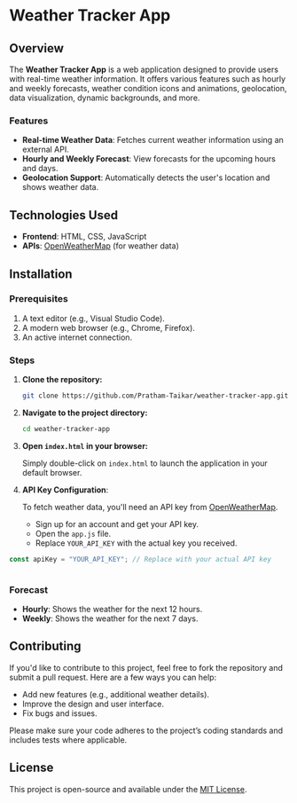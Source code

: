 # Weather Tracker App

## Overview

The **Weather Tracker App** is a web application designed to provide users with real-time weather information. It offers various features such as hourly and weekly forecasts, weather condition icons and animations, geolocation, data visualization, dynamic backgrounds, and more.

### Features

- **Real-time Weather Data**: Fetches current weather information using an external API.
- **Hourly and Weekly Forecast**: View forecasts for the upcoming hours and days.
- **Geolocation Support**: Automatically detects the user's location and shows weather data.

## Technologies Used

- **Frontend**: HTML, CSS, JavaScript
- **APIs**: [OpenWeatherMap](https://openweathermap.org/api) (for weather data)

## Installation

### Prerequisites

1. A text editor (e.g., Visual Studio Code).
2. A modern web browser (e.g., Chrome, Firefox).
3. An active internet connection.

### Steps

1. **Clone the repository:**

   ```bash
   git clone https://github.com/Pratham-Taikar/weather-tracker-app.git
   ```

2. **Navigate to the project directory:**

   ```bash
   cd weather-tracker-app
   ```

3. **Open `index.html` in your browser:**

   Simply double-click on `index.html` to launch the application in your default browser.

4. **API Key Configuration**:

   To fetch weather data, you'll need an API key from [OpenWeatherMap](https://openweathermap.org/api).

   - Sign up for an account and get your API key.
   - Open the `app.js` file.
   - Replace `YOUR_API_KEY` with the actual key you received.

```javascript
const apiKey = "YOUR_API_KEY"; // Replace with your actual API key
```

```NOTE : There are videos available in the videos folder, after applying them the website will work finely

```

### Forecast

- **Hourly**: Shows the weather for the next 12 hours.
- **Weekly**: Shows the weather for the next 7 days.

## Contributing

If you'd like to contribute to this project, feel free to fork the repository and submit a pull request. Here are a few ways you can help:

- Add new features (e.g., additional weather details).
- Improve the design and user interface.
- Fix bugs and issues.

Please make sure your code adheres to the project’s coding standards and includes tests where applicable.

## License

This project is open-source and available under the [MIT License](LICENSE).
